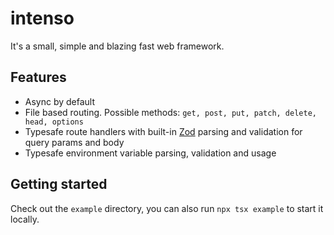 # intenso

It's a small, simple and blazing fast web framework.

## Features
- Async by default
- File based routing. Possible methods: `get, post, put, patch, delete, head, options`
- Typesafe route handlers with built-in [Zod](https://github.com/colinhacks/zod) parsing and validation for query params and body 
- Typesafe environment variable parsing, validation and usage

## Getting started
Check out the `example` directory, you can also run `npx tsx example` to start it locally.
